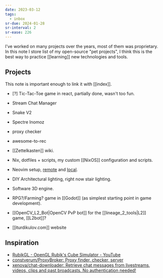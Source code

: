 ```yaml
---
date: 2023-03-12
tags:
  - inbox
sr-due: 2024-01-28
sr-interval: 2
sr-ease: 226
---
```

I've worked on many projects over the years, most of them was proprietary.
In this note I store list of my open-source "pet projects", I think this is
the best way to practice [[learning]] new technologies and tools.

## Projects

<!-- If you are interested in what I am doing, here is a list of my active projects: -->
<!---->
<!-- <div class="central-featured"> -->
<!--   <div class="spinner-box"> -->
<!--     <div class="blue-orbit ring"> -->
<!--     </div> -->
<!--     <div class="green-orbit ring"> -->
<!--     </div> -->
<!--     <div class="red-orbit ring"> -->
<!--     </div> -->
<!--     <div class="white-orbit ring"> -->
<!--     </div> -->
<!--   </div> -->
<!---->
<!--   <div class="central-featured-project project1"> -->
<!--     <a href="https://github.com/iturdikulov/sentry-rest" target="_blank" class="link-box"> -->
<!--       <strong>Sentry Rest</strong> -->
<!--       <small>Sentry API integration</small> -->
<!--     </a> -->
<!--   </div> -->
<!---->
<!--   <div class="central-featured-project project2"> -->
<!--     <span class="link-box"> -->
<!--       <strong>Twitch Tracker</strong> -->
<!--       <small>chats analyzing and manage</small -->
<!--       > -->
<!--     </span> -->
<!--   </div> -->
<!---->
<!--   <div class="central-featured-project project3"> -->
<!--     <a href="https://salesloop.io/" target="_blank" class="link-box"> -->
<!--       <strong>Salesloop</strong> -->
<!--       <small>linkedin automation (private)</small> -->
<!--     </a> -->
<!--   </div> -->
<!---->
<!--   <div class="central-featured-project project4"> -->
<!--     <span class="link-box"> -->
<!--       <strong>Spectrogram</strong> -->
<!--       <small>HTML/CSS/JS framework</small> -->
<!--     </span> -->
<!--   </div> -->
<!---->
<!--   <div class="central-featured-project project5"> -->
<!--     <span class="link-box"> -->
<!--       <strong>mini-scripts</strong> -->
<!--       <small>learning sandbox</small> -->
<!--     </span> -->
<!--   </div> -->
<!---->
<!--   <div class="central-featured-project project6"> -->
<!--     <a href="https://github.com/iturdikulov/nvim" target="_blank" class="link-box localize-variant"> -->
<!--       <strong>NeoVim PDE</strong> -->
<!--       <small>personal NeoVim setup</small> -->
<!--     </a> -->
<!--   </div> -->
<!---->
<!--   <div class="central-featured-project project7"> -->
<!--     <a href="https://github.com/iturdikulov/dotfiles" target="_blank" class="link-box localize-variant"> -->
<!--       <strong>Nix dotfiles</strong> -->
<!--       <small>personal NixOS setup</small> -->
<!--     </a> -->
<!--   </div> -->
<!---->
<!--   <div class="central-featured-project project8"> -->
<!--     <a href="https://github.com/iturdikulov/notes" target="_blank" class="link-box localize-variant"> -->
<!--       <strong>Wiki</strong> -->
<!--       <small>personal Zettelkasten</small> -->
<!--     </a> -->
<!--   </div> -->
<!---->
<!--   <div class="central-featured-project project9"> -->
<!--     <span class="link-box localize-variant"> -->
<!--       <strong>OpenCV bot</strong> -->
<!--       <small>L2 game bot</small> -->
<!--     </span> -->
<!--   </div> -->
<!---->
<!--   <div class="central-featured-project project10"> -->
<!--     <span title="My old projects, which I'm not using anymore or decided to archive" class="link-box"> -->
<!--       <strong>Projects Archive</strong> -->
<!--       <small>old projects</small> -->
<!--     </a> -->
<!--   </div> -->
<!-- </div> -->


This note is important enough to link it with [[index]].

- [?] Tic-Tac-Toe game in react, partially done, wasn't too fun.
- Stream Chat Manager
- Snake V2
- Spectre Inomoz
- proxy checker

- awesome-to-rec
- [[Zettelkasten]] wiki.
- Nix, dotfiles + scripts, my custom [[NixOS]] configuration and scripts.
- Neovim setup, [remote](https://github.com/iturdikulov/nvim) and
[local](file:///home/inom/.config/nvim).

- DIY Architectural lighting, right now stair lighting.
- Software 3D engine.
- RPG?/Farming? game in [[Godot]] (as simplest starting point in game development).
- [[OpenCV_L2_Bot|OpenCV PvP bot]] for the [[lineage_2_tools|L2]] game, [[L2bot]]?
- [[iturdikulov.com]] website

## Inspiration

- [RubikGL - OpenGL Rubik's Cube Simulator - YouTube](https://www.youtube.com/watch?v=PY_HNv854KQ)
- [constverum/ProxyBroker: Proxy finder, checker, server](https://github.com/constverum/ProxyBroker)
- [xenova/chat-downloader: Retrieve chat messages from livestreams, videos, clips and past broadcasts. No authentication needed!](https://github.com/xenova/chat-downloader)

